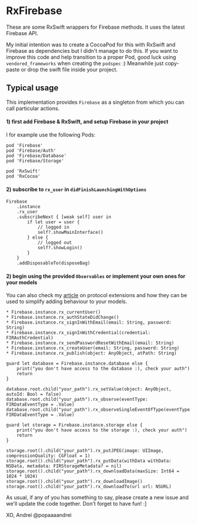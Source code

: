 # RxFirebase
These are some RxSwift wrappers for Firebase methods. It uses the latest Firebase API.

My initial intention was to create a CocoaPod for this with RxSwift and Firebase as dependencies but I didn't manage to do this. If you want to improve this code and help transition to a proper Pod, good luck using `vendored_frameworks` when creating the `podspec` :) Meanwhile just copy-paste or drop the swift file inside your project.

## Typical usage

This implementation provides `Firebase` as a singleton from which you can call particular actions. 

#### 1) first add Firebase & RxSwift, and setup Firebase in your project
I for example use the following Pods:

```
pod 'Firebase'
pod 'Firebase/Auth'
pod 'Firebase/Database'
pod 'Firebase/Storage'

pod 'RxSwift'
pod 'RxCocoa'
```

#### 2) subscribe to `rx_user` in `didFinishLaunchingWithOptions`

```
Firebase
	.instance
	.rx_user
	.subscribeNext { [weak self] user in
		if let user = user {
			// logged in
			self?.showMainInterface()
		} else {
			// logged out
			self?.showLogin()
		}
	}
	.addDisposableTo(disposeBag)
```

#### 2) begin using the provided `Observables` or implement your own ones for your models

You can also check my [article](https://alt-tab.ghost.io/protocol-extensions-model/) on protocol extensions and how they can be used to simplify adding behaviour to your models.


```
* Firebase.instance.rx_currentUser()
* Firebase.instance.rx_authStateDidChange()
* Firebase.instance.rx_signInWithEmail(email: String, password: String)
* Firebase.instance.rx_signInWithCredential(credential: FIRAuthCredential)
* Firebase.instance.rx_sendPasswordResetWithEmail(email: String)
* Firebase.instance.rx_createUser(email: String, password: String)
* Firebase.instance.rx_publish(object: AnyObject, atPath: String)
```

```
guard let database = Firebase.instance.database else {
	print("you don't have access to the database :), check your auth")
	return
}

database.root.child("your_path").rx_setValue(object: AnyObject, autoId: Bool = false)
database.root.child("your_path").rx_observe(eventType: FIRDataEventType = .Value)
database.root.child("your_path").rx_observeSingleEventOfType(eventType: FIRDataEventType = .Value)
```

```
guard let storage = Firebase.instance.storage else {
	print("you don't have access to the storage :), check your auth")
	return
}

storage.root().child("your_path").rx_putJPEG(image: UIImage, compressionQuality: CGFloat = 1)
storage.root().child("your_path").rx_putData(withData withData: NSData, metadata: FIRStorageMetadata? = nil)
storage.root().child("your_path").rx_downloadData(maxSize: Int64 = 1024 * 1024)
storage.root().child("your_path").rx_downloadImage()
storage.root().child("your_path").rx_downloadTo(url url: NSURL)
```

As usual, if any of you has something to say, please create a new issue and we'll update the code together.
Don't forget to have fun! :]

XO,
Andrei
@popaaaandrei